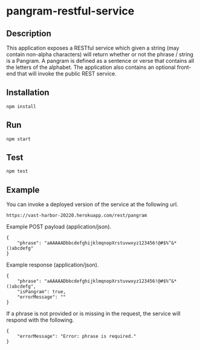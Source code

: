 # pangram-restful-service

## Description
This application exposes a RESTful service which given a string (may contain non-alpha characters) will return whether 
or not the phrase / string is a Pangram. A pangram is defined as a sentence or verse that contains all the letters of the alphabet. 
The application also contains an optional front-end that will invoke the public REST service.

## Installation

    npm install
    
## Run

    npm start
    
## Test

    npm test
    
## Example
You can invoke a deployed version of the service at the following url. 

    https://vast-harbor-20220.herokuapp.com/rest/pangram
    
Example POST payload (application/json).

    {
        "phrase": "aAAAAADbbcdefghijklmqnopXrstuvwxyz123456!@#$%^&*()abcdefg"
    }
    
Example response (application/json).

    {
        "phrase": "aAAAAADbbcdefghijklmqnopXrstuvwxyz123456!@#$%^&*()abcdefg",
        "isPangram": true,
        "errorMessage": ""
    }
    
If a phrase is not provided or is missing in the request, the service will respond with the following.

    {
        "errorMessage": "Error: phrase is required."
    }